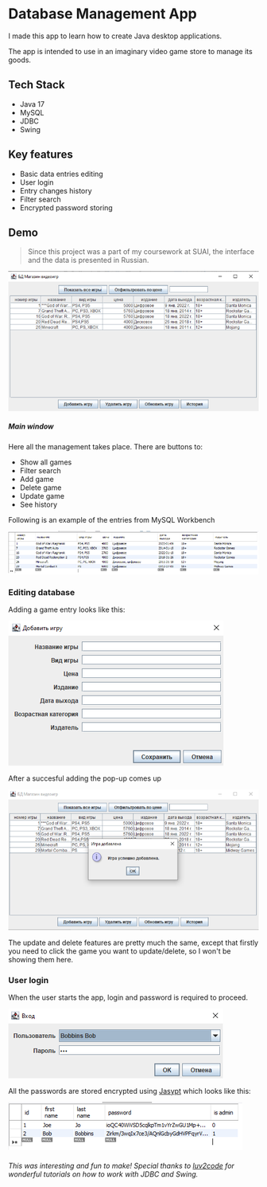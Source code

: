 # Database Management App
I made this app to learn how to create Java desktop applications.

The app is intended to use in an imaginary video game store to manage its goods.

## Tech Stack
- Java 17 
- MySQL
- JDBC
- Swing

## Key features
- Basic data entries editing 
- User login
- Entry changes history
- Filter search
- Encrypted password storing

## Demo
>Since this project was a part of my coursework at SUAI, the interface and the data is presented in Russian.

![Main window](images/main-frame.png)
##### Main window
Here all the management takes place. There are buttons to:
- Show all games
- Filter search
- Add game
- Delete game
- Update game
- See history

Following is an example of the entries from MySQL Workbench

![Entries shown in mysql workbench](images/entries-mysql-workbench.png)

### Editing database
Adding a game entry looks like this:

![Add game window](images/add-game.png)

After a succesful adding the pop-up comes up

![Successfully added a game entry](images/added-success.png)

The update and delete features are pretty much the same, except that firstly you need to click the game you want to update/delete, so I won't be showing them here.

### User login
When the user starts the app, login and password is required to proceed.

![Login window](images/login-frame.png)

All the passwords are stored encrypted using [Jasypt](http://jasypt.org/) which looks like this:

![User entries to show that passwords are encrypted](images/encrypted-passwords.png)

###### This was interesting and fun to make! Special thanks to [luv2code](https://www.youtube.com/playlist?list=PLEAQNNR8IlB4R7NfqBY1frapYo97L6fOQ) for wonderful tutorials on how to work with JDBC and Swing.